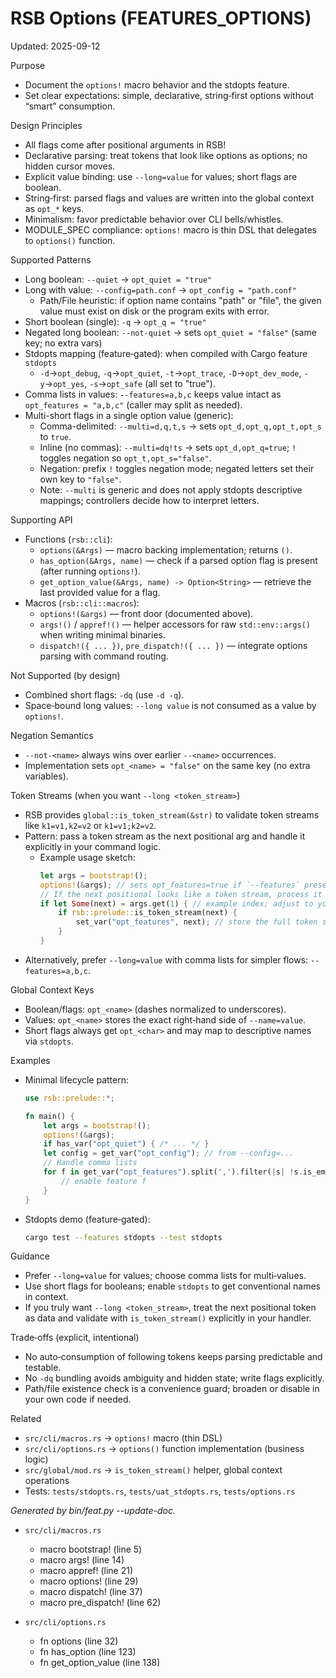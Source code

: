 # RSB Options (FEATURES_OPTIONS)

Updated: 2025-09-12

Purpose
- Document the `options!` macro behavior and the stdopts feature.
- Set clear expectations: simple, declarative, string‑first options without “smart” consumption.

Design Principles
- All flags come after positional arguments in RSB!
- Declarative parsing: treat tokens that look like options as options; no hidden cursor moves.
- Explicit value binding: use `--long=value` for values; short flags are boolean.
- String‑first: parsed flags and values are written into the global context as `opt_*` keys.
- Minimalism: favor predictable behavior over CLI bells/whistles.
- MODULE_SPEC compliance: `options!` macro is thin DSL that delegates to `options()` function.

Supported Patterns
- Long boolean: `--quiet` → `opt_quiet = "true"`
- Long with value: `--config=path.conf` → `opt_config = "path.conf"`
  - Path/File heuristic: if option name contains "path" or "file", the given value must exist on disk or the program exits with error.
- Short boolean (single): `-q` → `opt_q = "true"`
- Negated long boolean: `--not-quiet` → sets `opt_quiet = "false"` (same key; no extra vars)
- Stdopts mapping (feature‑gated): when compiled with Cargo feature `stdopts`
  - `-d`→`opt_debug`, `-q`→`opt_quiet`, `-t`→`opt_trace`, `-D`→`opt_dev_mode`, `-y`→`opt_yes`, `-s`→`opt_safe` (all set to "true").
- Comma lists in values: `--features=a,b,c` keeps value intact as `opt_features = "a,b,c"` (caller may split as needed).
- Multi-short flags in a single option value (generic):
  - Comma-delimited: `--multi=d,q,t,s` → sets `opt_d,opt_q,opt_t,opt_s` to `true`.
  - Inline (no commas): `--multi=dq!ts` → sets `opt_d,opt_q=true`; `!` toggles negation so `opt_t,opt_s="false"`.
  - Negation: prefix `!` toggles negation mode; negated letters set their own key to `"false"`.
  - Note: `--multi` is generic and does not apply stdopts descriptive mappings; controllers decide how to interpret letters.

Supporting API
- Functions (`rsb::cli`):
  - `options(&Args)` — macro backing implementation; returns `()`.
  - `has_option(&Args, name)` — check if a parsed option flag is present (after running `options!`).
  - `get_option_value(&Args, name) -> Option<String>` — retrieve the last provided value for a flag.
- Macros (`rsb::cli::macros`):
  - `options!(&args)` — front door (documented above).
  - `args!()` / `appref!()` — helper accessors for raw `std::env::args()` when writing minimal binaries.
  - `dispatch!({ ... })`, `pre_dispatch!({ ... })` — integrate options parsing with command routing.

Not Supported (by design)
- Combined short flags: `-dq` (use `-d -q`).
- Space‑bound long values: `--long value` is not consumed as a value by `options!`.

Negation Semantics
- `--not-<name>` always wins over earlier `--<name>` occurrences.
- Implementation sets `opt_<name> = "false"` on the same key (no extra variables).

Token Streams (when you want `--long <token_stream>`)
- RSB provides `global::is_token_stream(&str)` to validate token streams like `k1=v1,k2=v2` or `k1=v1;k2=v2`.
- Pattern: pass a token stream as the next positional arg and handle it explicitly in your command logic.
  - Example usage sketch:
    ```rust
    let args = bootstrap!();
    options!(&args); // sets opt_features=true if `--features` present
    // If the next positional looks like a token stream, process it
    if let Some(next) = args.get(1) { // example index; adjust to your layout
        if rsb::prelude::is_token_stream(next) {
            set_var("opt_features", next); // store the full token stream
        }
    }
    ```
- Alternatively, prefer `--long=value` with comma lists for simpler flows: `--features=a,b,c`.

Global Context Keys
- Boolean/flags: `opt_<name>` (dashes normalized to underscores).
- Values: `opt_<name>` stores the exact right‑hand side of `--name=value`.
- Short flags always get `opt_<char>` and may map to descriptive names via `stdopts`.

Examples
- Minimal lifecycle pattern:
  ```rust
  use rsb::prelude::*;

  fn main() {
      let args = bootstrap!();
      options!(&args);
      if has_var("opt_quiet") { /* ... */ }
      let config = get_var("opt_config"); // from --config=...
      // Handle comma lists
      for f in get_var("opt_features").split(',').filter(|s| !s.is_empty()) {
          // enable feature f
      }
  }
  ```

- Stdopts demo (feature‑gated):
  ```bash
  cargo test --features stdopts --test stdopts
  ```

Guidance
- Prefer `--long=value` for values; choose comma lists for multi‑values.
- Use short flags for booleans; enable `stdopts` to get conventional names in context.
- If you truly want `--long <token_stream>`, treat the next positional token as data and validate with `is_token_stream()` explicitly in your handler.

Trade‑offs (explicit, intentional)
- No auto‑consumption of following tokens keeps parsing predictable and testable.
- No `-dq` bundling avoids ambiguity and hidden state; write flags explicitly.
- Path/file existence check is a convenience guard; broaden or disable in your own code if needed.

Related
- `src/cli/macros.rs` → `options!` macro (thin DSL)
- `src/cli/options.rs` → `options()` function implementation (business logic)
- `src/global/mod.rs` → `is_token_stream()` helper, global context operations
- Tests: `tests/stdopts.rs`, `tests/uat_stdopts.rs`, `tests/options.rs`

<!-- feat:options -->

_Generated by bin/feat.py --update-doc._

* `src/cli/macros.rs`
  - macro bootstrap! (line 5)
  - macro args! (line 14)
  - macro appref! (line 21)
  - macro options! (line 29)
  - macro dispatch! (line 37)
  - macro pre_dispatch! (line 62)

* `src/cli/options.rs`
  - fn options (line 32)
  - fn has_option (line 123)
  - fn get_option_value (line 138)

<!-- /feat:options -->
